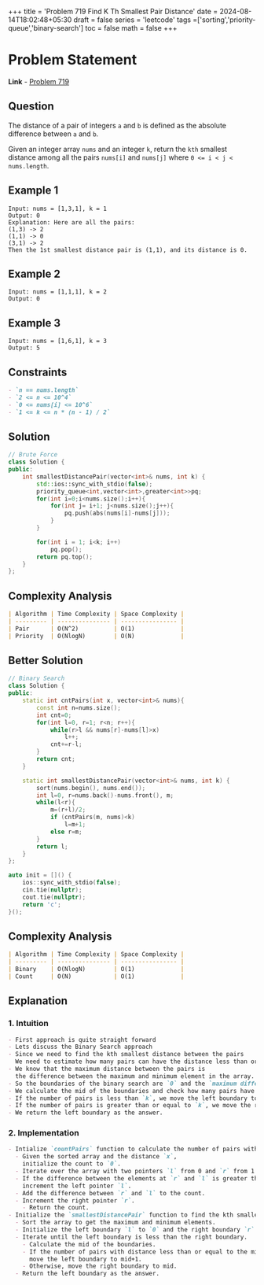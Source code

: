 +++
title = 'Problem 719 Find K Th Smallest Pair Distance'
date = 2024-08-14T18:02:48+05:30
draft = false
series = 'leetcode'
tags =['sorting','priority-queue','binary-search']
toc = false
math = false
+++

# Problem Statement

**Link** - [Problem 719](https://leetcode.com/problems/find-k-th-smallest-pair-distance/)

## Question

The distance of a pair of integers `a` and `b` is defined as the absolute difference between `a` and `b`.

Given an integer array `nums` and an integer `k`, return the `kth` smallest distance among all the pairs `nums[i]` and `nums[j]` where `0 <= i < j < nums.length`.

## Example 1

```
Input: nums = [1,3,1], k = 1
Output: 0
Explanation: Here are all the pairs:
(1,3) -> 2
(1,1) -> 0
(3,1) -> 2
Then the 1st smallest distance pair is (1,1), and its distance is 0.
```

## Example 2

```
Input: nums = [1,1,1], k = 2
Output: 0
```

## Example 3

```
Input: nums = [1,6,1], k = 3
Output: 5
```

## Constraints

```markdown
- `n == nums.length`
- `2 <= n <= 10^4`
- `0 <= nums[i] <= 10^6`
- `1 <= k <= n * (n - 1) / 2`
```

## Solution

```cpp
// Brute Force
class Solution {
public:
    int smallestDistancePair(vector<int>& nums, int k) {
        std::ios::sync_with_stdio(false);
        priority_queue<int,vector<int>,greater<int>>pq;
        for(int i=0;i<nums.size();i++){
            for(int j= i+1; j<nums.size();j++){
                pq.push(abs(nums[i]-nums[j]));
            }
        }

        for(int i = 1; i<k; i++)
            pq.pop();
        return pq.top();
    }
};
```

## Complexity Analysis

```markdown
| Algorithm | Time Complexity | Space Complexity |
| --------- | --------------- | ---------------- |
| Pair      | O(N^2)          | O(1)             |
| Priority  | O(NlogN)        | O(N)             |
```

## Better Solution

```cpp
// Binary Search
class Solution {
public:
    static int cntPairs(int x, vector<int>& nums){
        const int n=nums.size();
        int cnt=0;
        for(int l=0, r=1; r<n; r++){
            while(r>l && nums[r]-nums[l]>x)
                l++;
            cnt+=r-l;
        }
        return cnt;
    }

    static int smallestDistancePair(vector<int>& nums, int k) {
        sort(nums.begin(), nums.end());
        int l=0, r=nums.back()-nums.front(), m;
        while(l<r){
            m=(r+l)/2;
            if (cntPairs(m, nums)<k)
                l=m+1;
            else r=m;
        }
        return l;
    }
};

auto init = []() {
    ios::sync_with_stdio(false);
    cin.tie(nullptr);
    cout.tie(nullptr);
    return 'c';
}();
```

## Complexity Analysis

```markdown
| Algorithm | Time Complexity | Space Complexity |
| --------- | --------------- | ---------------- |
| Binary    | O(NlogN)        | O(1)             |
| Count     | O(N)            | O(1)             |
```

## Explanation

### 1. Intuition

```markdown
- First approach is quite straight forward
- Lets discuss the Binary Search approach
- Since we need to find the kth smallest distance between the pairs
  We need to estimate how many pairs can have the distance less than or equal to `k`.
- We know that the maximum distance between the pairs is
  the difference between the maximum and minimum element in the array.
- So the boundaries of the binary search are `0` and the `maximum difference`.
- We calculate the mid of the boundaries and check how many pairs have the distance less than or equal to the mid.
- If the number of pairs is less than `k`, we move the left boundary to mid+1.
- If the number of pairs is greater than or equal to `k`, we move the right boundary to mid.
- We return the left boundary as the answer.
```

### 2. Implementation

```markdown
- Intialize `countPairs` function to calculate the number of pairs with distance less than or equal to `x`.
  - Given the sorted array and the distance `x`,
    initialize the count to `0`.
  - Iterate over the array with two pointers `l` from 0 and `r` from 1.
  - If the difference between the elements at `r` and `l` is greater than `x`,
    increment the left pointer `l`.
  - Add the difference between `r` and `l` to the count.
  - Increment the right pointer `r`.
    - Return the count.
- Initialize the `smallestDistancePair` function to find the kth smallest distance.
  - Sort the array to get the maximum and minimum elements.
  - Initialize the left boundary `l` to `0` and the right boundary `r` to the difference between the maximum and minimum elements.
  - Iterate until the left boundary is less than the right boundary.
    - Calculate the mid of the boundaries.
    - If the number of pairs with distance less than or equal to the mid is less than `k`,
      move the left boundary to mid+1.
    - Otherwise, move the right boundary to mid.
  - Return the left boundary as the answer.
```
